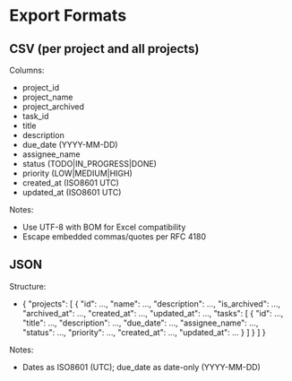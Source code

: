 # Export Formats

## CSV (per project and all projects)
Columns:
- project_id
- project_name
- project_archived
- task_id
- title
- description
- due_date (YYYY-MM-DD)
- assignee_name
- status (TODO|IN_PROGRESS|DONE)
- priority (LOW|MEDIUM|HIGH)
- created_at (ISO8601 UTC)
- updated_at (ISO8601 UTC)

Notes:
- Use UTF-8 with BOM for Excel compatibility
- Escape embedded commas/quotes per RFC 4180

## JSON
Structure:
- { "projects": [ { "id": ..., "name": ..., "description": ..., "is_archived": ..., "archived_at": ..., "created_at": ..., "updated_at": ..., "tasks": [ { "id": ..., "title": ..., "description": ..., "due_date": ..., "assignee_name": ..., "status": ..., "priority": ..., "created_at": ..., "updated_at": ... } ] } ] }

Notes:
- Dates as ISO8601 (UTC); due_date as date-only (YYYY-MM-DD)
